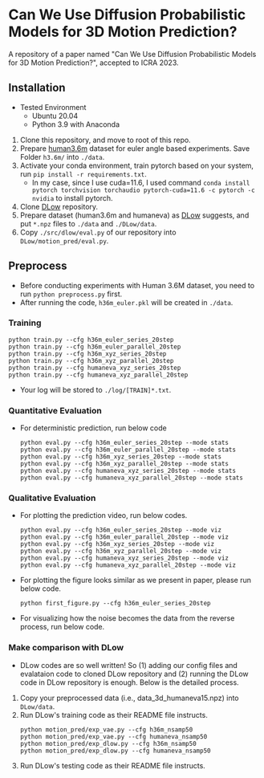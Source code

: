# Can We Use Diffusion Probabilistic Models for 3D Motion Prediction?
A repository of a paper named "Can We Use Diffusion Probabilistic Models for 3D Motion Prediction?", accepted to ICRA 2023.

## Installation
- Tested Environment
    * Ubuntu 20.04
    * Python 3.9 with Anaconda
1. Clone this repository, and move to root of this repo.
2. Prepare [human3.6m](https://www.cs.stanford.edu/people/ashesh/h3.6m.zip) dataset for euler angle based experiments. Save Folder `h3.6m/` into `./data`.
3. Activate your conda environment, train pytorch based on your system, run `pip install -r requirements.txt`.
    * In my case, since I use cuda=11.6, I used command `conda install pytorch torchvision torchaudio pytorch-cuda=11.6 -c pytorch -c nvidia` to install pytorch.
4. Clone [DLow]('https://github.com/Khrylx/DLow') repository.
5. Prepare dataset (human3.6m and humaneva) as [DLow]('https://github.com/Khrylx/DLow') suggests, and put `*.npz` files to `./data` and `./DLow/data`.
6. Copy `./src/dlow/eval.py` of our repository into `DLow/motion_pred/eval.py`.

## Preprocess
- Before conducting experiments with Human 3.6M dataset, you need to run `python preprocess.py` first.
- After running the code, `h36m_euler.pkl` will be created in `./data`.

### Training
```
python train.py --cfg h36m_euler_series_20step
python train.py --cfg h36m_euler_parallel_20step
python train.py --cfg h36m_xyz_series_20step
python train.py --cfg h36m_xyz_parallel_20step
python train.py --cfg humaneva_xyz_series_20step
python train.py --cfg humaneva_xyz_parallel_20step
```
* Your log will be stored to `./log/[TRAIN]*.txt`.

### Quantitative Evaluation
* For deterministic prediction, run below code
    ```
    python eval.py --cfg h36m_euler_series_20step --mode stats
    python eval.py --cfg h36m_euler_parallel_20step --mode stats
    python eval.py --cfg h36m_xyz_series_20step --mode stats
    python eval.py --cfg h36m_xyz_parallel_20step --mode stats
    python eval.py --cfg humaneva_xyz_series_20step --mode stats
    python eval.py --cfg humaneva_xyz_parallel_20step --mode stats
    ```

### Qualitative Evaluation
* For plotting the prediction video, run below codes.
    ```
    python eval.py --cfg h36m_euler_series_20step --mode viz
    python eval.py --cfg h36m_euler_parallel_20step --mode viz
    python eval.py --cfg h36m_xyz_series_20step --mode viz
    python eval.py --cfg h36m_xyz_parallel_20step --mode viz
    python eval.py --cfg humaneva_xyz_series_20step --mode viz
    python eval.py --cfg humaneva_xyz_parallel_20step --mode viz
    ```

* For plotting the figure looks similar as we present in paper, please run below code.
    ```
    python first_figure.py --cfg h36m_euler_series_20step
    ```


* For visualizing how the noise becomes the data from the reverse process, run below code.


### Make comparison with DLow
- DLow codes are so well written! So (1) adding our config files and evalataion code to cloned DLow repository and (2) running the DLow code in DLow repository is enough. Below is the detailed process.

1. Copy your preprocessed data (i.e., data_3d_humaneva15.npz) into `DLow/data`.
2. Run DLow's training code as their README file instructs.
    ```
    python motion_pred/exp_vae.py --cfg h36m_nsamp50
    python motion_pred/exp_vae.py --cfg humaneva_nsamp50
    python motion_pred/exp_dlow.py --cfg h36m_nsamp50
    python motion_pred/exp_dlow.py --cfg humaneva_nsamp50
    ```
3. Run DLow's testing code as their README file instructs.
